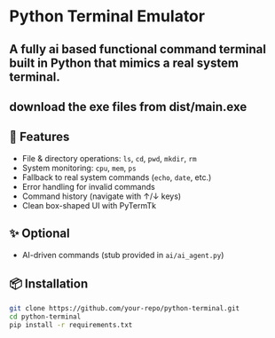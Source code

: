 # Python Terminal Emulator

## A fully ai based functional command terminal built in Python that mimics a real system terminal.
## download the exe files from dist/main.exe

## 🚀 Features
- File & directory operations: `ls`, `cd`, `pwd`, `mkdir`, `rm`
- System monitoring: `cpu`, `mem`, `ps`
- Fallback to real system commands (`echo`, `date`, etc.)
- Error handling for invalid commands
- Command history (navigate with ↑/↓ keys)
- Clean box-shaped UI with PyTermTk

## ✨ Optional
- AI-driven commands (stub provided in `ai/ai_agent.py`)

## 📦 Installation
```bash
git clone https://github.com/your-repo/python-terminal.git
cd python-terminal
pip install -r requirements.txt
